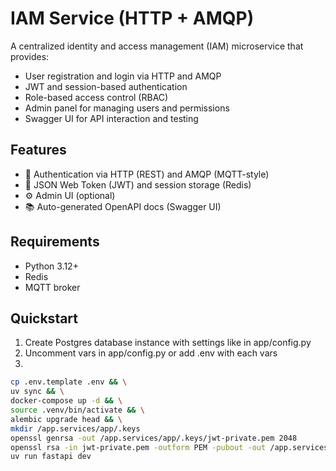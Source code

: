 # IAM Service (HTTP + AMQP)

A centralized identity and access management (IAM) microservice that provides:

- User registration and login via HTTP and AMQP
- JWT and session-based authentication
- Role-based access control (RBAC)
- Admin panel for managing users and permissions
- Swagger UI for API interaction and testing

## Features

- 🔐 Authentication via HTTP (REST) and AMQP (MQTT-style)
- 🧾 JSON Web Token (JWT) and session storage (Redis)
- ⚙️ Admin UI (optional)
- 📚 Auto-generated OpenAPI docs (Swagger UI)

## Requirements

- Python 3.12+
- Redis
- MQTT broker 

## Quickstart

1. Create Postgres database instance with settings like in app/config.py 
2. Uncomment vars in app/config.py or add .env with each vars
3. 
```bash
cp .env.template .env && \
uv sync && \
docker-compose up -d && \
source .venv/bin/activate && \
alembic upgrade head && \
mkdir /app.services/app/.keys
openssl genrsa -out /app.services/app/.keys/jwt-private.pem 2048
openssl rsa -in jwt-private.pem -outform PEM -pubout -out /app.services/app/.keys/jwt-public.pem
uv run fastapi dev
```
